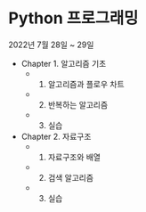 # Python 프로그래밍
2022년 7월 28일 ~ 29일

* Chapter 1. 알고리즘 기초
  - 1. 알고리즘과 플로우 차트
  - 2. 반복하는 알고리즘
  - 3. 실습
* Chapter 2. 자료구조
  - 1. 자료구조와 배열
  - 2. 검색 알고리즘
  - 3. 실습
